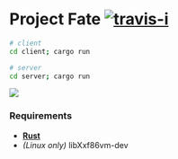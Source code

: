 Project Fate [![travis-i][]][travis-a]
========

```sh
# client
cd client; cargo run

# server
cd server; cargo run
```

![](http://simnalamburt.github.io/obj-rs/screenshot.png)

### Requirements

* **[Rust][]**
* *(Linux only)* libXxf86vm-dev

[Rust]: http://rust-lang.org
[travis-i]: https://travis-ci.org/simnalamburt/fate.svg?branch=master
[travis-a]: https://travis-ci.org/simnalamburt/fate
